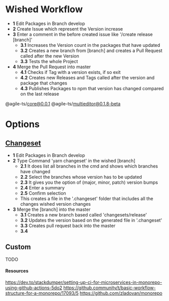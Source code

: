 # Wished Workflow

- **1** Edit Packages in Branch develop
- **2** Create Issue which represent the Version increase
- **3** Enter a comment in the before created issue like '/create release [branch]' 
     - **3.1** Increases the Version count in the packages that have updated
     - **3.2** Creates a new branch from [branch] and creates a Pull Request called after the new Version
     - **3.3** Tests the whole Project
- **4** Merge the Pull Request into master
     - **4.1** Checks if Tag with a version exists, if so exit
     - **4.2** Creates new Releases and Tags called after the version and package that changes
     - **4.3** Publishes Packages to npm that version has changed compared on the last release
  
@agile-ts/core@0.0.1
@agile-ts/multieditor@0.1.8-beta
   
  
# Options

## [Changeset][1]
- **1** Edit Packages in Branch develop
- **2** Type Command 'yarn changeset' in the wished [branch]
     - **2.1** It does list all branches in the cmd and shows which branches have changed
     - **2.2** Select the branches whose version has to be updated
     - **2.3** It gives you the option of (major, minor, patch) version bumps
     - **2.4** Enter a summary
     - **2.5** Confirm selection
     - This creates a file in the '.changeset' folder that includes all the changes wished version changes
- **3** Merge the [branch] into the master
     - **3.1** Creates a new branch based called 'changesets/release'
     - **3.2** Updates the version based on the generated file in '.changeset'
     - **3.3** Creates pull request back into the master
     - **3.4** 
     
## Custom
TODO

[1]: https://github.com/changesets/action


#### Resources
https://dev.to/stackdumper/setting-up-ci-for-microservices-in-monorepo-using-github-actions-5do2
https://github.community/t/basic-workflow-structure-for-a-monorepo/17093/5
https://github.com/zladovan/monorepo

